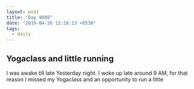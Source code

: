 ```yaml
---
layout: post
title: "Day 9808"
date: "2019-04-26 12:28:13 +0530"
tags:
  - daily
---
```


## Yogaclass and little running

I was awake till late Yesterday night. I woke up late around 9 AM, for that
reason I missed my Yogaclass and an opportunity to run a little
